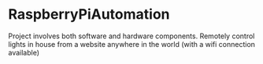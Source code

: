 # RaspberryPiAutomation
Project involves both software and hardware components. Remotely control lights in house from a website anywhere in the world (with a wifi connection available)
